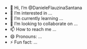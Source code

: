 - 👋 Hi, I’m @DanieleFlauzinaSantana
- 👀 I’m interested in ...
- 🌱 I’m currently learning ...
- 💞️ I’m looking to collaborate on ...
- 📫 How to reach me ...
- 😄 Pronouns: ...
- ⚡ Fun fact: ...

<!---
DanieleFlauzinaSantana/DanieleFlauzinaSantana is a ✨ special ✨ repository because its `README.md` (this file) appears on your GitHub profile.
You can click the Preview link to take a look at your changes.
--->

